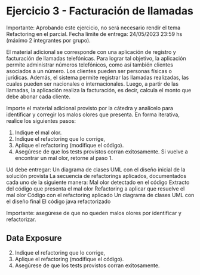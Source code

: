 # Ejercicio 3 - Facturación de llamadas

Importante: Aprobando este ejercicio, no será necesario rendir el tema Refactoring en el parcial.
Fecha límite de entrega: 24/05/2023 23:59 hs (máximo 2 integrantes por grupo).

El material adicional se corresponde con una aplicación de registro y facturación de llamadas telefónicas. Para lograr tal objetivo, la aplicación permite administrar números telefónicos, como así también clientes asociados a un número. Los clientes pueden ser personas físicas o jurídicas. Además, el sistema permite registrar las llamadas realizadas, las cuales pueden ser nacionales o internacionales. Luego, a partir de las llamadas, la aplicación realiza la facturación, es decir, calcula el monto que debe abonar cada cliente.

Importe el material adicional provisto por la cátedra y analícelo para identificar y corregir los malos olores que presenta. En forma iterativa, realice los siguientes pasos: 
1. Indique el mal olor.
2. Indique el refactoring que lo corrige, 
3. Aplique el refactoring (modifique el código). 
4. Asegúrese de que los tests provistos corran exitosamente.
Si vuelve a encontrar un mal olor, retorne al paso 1.

Ud debe entregar:
Un diagrama de clases UML con el diseño inicial de la solución provista
La secuencia de refactorings aplicados, documentados cada uno de la siguiente manera:
Mal olor detectado en el código
Extracto del código que presenta el mal olor
Refactoring a aplicar que resuelve el mal olor
Código con el refactoring aplicado
Un diagrama de clases UML con el diseño final
El código java refactorizado

	
Importante: asegúrese de que no queden malos olores por identificar y refactorizar.


## Data Exposure



2. Indique el refactoring que lo corrige, 
3. Aplique el refactoring (modifique el código). 
4. Asegúrese de que los tests provistos corran exitosamente.

